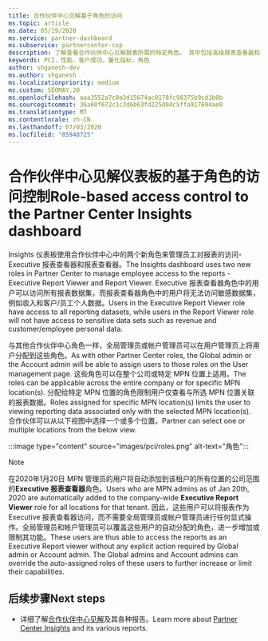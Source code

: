 ```yaml
---
title: 合作伙伴中心见解基于角色的访问
ms.topic: article
ms.date: 05/19/2020
ms.service: partner-dashboard
ms.subservice: partnercenter-csp
description: 了解查看合作伙伴中心见解报表所需的特定角色。 其中包括高级报表查看器和报表查看器的角色。
keywords: PCI，性能，客户成功，量化指标，角色
author: shganesh-dev
ms.author: shganesh
ms.localizationpriority: medium
ms.custom: SEOMAY.20
ms.openlocfilehash: aaa3552a7c0a3d15674ac0178fc98375b9cd1b0b
ms.sourcegitcommit: 36a60f672c1c3d6b63fd225d04c5ffa917694ae0
ms.translationtype: MT
ms.contentlocale: zh-CN
ms.lasthandoff: 07/03/2020
ms.locfileid: "85948725"
---
```

# <a name="role-based-access-control-to-the-partner-center-insights-dashboard"></a><span data-ttu-id="8fd43-105">合作伙伴中心见解仪表板的基于角色的访问控制</span><span class="sxs-lookup"><span data-stu-id="8fd43-105">Role-based access control to the Partner Center Insights dashboard</span></span>

<span data-ttu-id="8fd43-106">Insights 仪表板使用合作伙伴中心中的两个新角色来管理员工对报表的访问-Executive 报表查看器和报表查看器。</span><span class="sxs-lookup"><span data-stu-id="8fd43-106">The Insights dashboard uses two new roles in Partner Center to manage employee access to the reports - Executive Report Viewer and Report Viewer.</span></span>  <span data-ttu-id="8fd43-107">Executive 报表查看器角色中的用户可以访问所有报表数据集，而报表查看器角色中的用户将无法访问敏感数据集，例如收入和客户/员工个人数据。</span><span class="sxs-lookup"><span data-stu-id="8fd43-107">Users in the Executive Report Viewer role have access to all reporting datasets, while users in the Report Viewer role will not have access to sensitive data sets such as revenue and customer/employee personal data.</span></span>  

<span data-ttu-id="8fd43-108">与其他合作伙伴中心角色一样，全局管理员或帐户管理员可以在用户管理页上将用户分配到这些角色。</span><span class="sxs-lookup"><span data-stu-id="8fd43-108">As with other Partner Center roles, the Global admin or the Account admin will be able to assign users to those roles on the User management page.</span></span> <span data-ttu-id="8fd43-109">这些角色可以在整个公司或特定 MPN 位置上适用。</span><span class="sxs-lookup"><span data-stu-id="8fd43-109">The roles can be applicable across the entire company or for specific MPN location(s).</span></span> <span data-ttu-id="8fd43-110">分配给特定 MPN 位置的角色限制用户仅查看与所选 MPN 位置关联的报表数据。</span><span class="sxs-lookup"><span data-stu-id="8fd43-110">Roles assigned for specific MPN location(s) limits the user to viewing reporting data associated only with the selected MPN location(s).</span></span> <span data-ttu-id="8fd43-111">合作伙伴可以从以下视图中选择一个或多个位置。</span><span class="sxs-lookup"><span data-stu-id="8fd43-111">Partner can select one or multiple locations from the below view.</span></span>

:::image type="content" source="images/pci/roles.png" alt-text="角色":::

>[!Note]
> <span data-ttu-id="8fd43-113">在2020年1月20日 MPN 管理员的用户将自动添加到该租户的所有位置的公司范围的**Executive 报表查看器**角色。</span><span class="sxs-lookup"><span data-stu-id="8fd43-113">Users who are MPN admins as of Jan 20th, 2020 are automatically added to the company-wide **Executive Report Viewer** role for all locations for that tenant.</span></span> <span data-ttu-id="8fd43-114">因此，这些用户可以将报表作为 Executive 报表查看器访问，而不需要全局管理员或帐户管理员进行任何显式操作。全局管理员和帐户管理员可以覆盖这些用户的自动分配的角色，进一步增加或限制其功能。</span><span class="sxs-lookup"><span data-stu-id="8fd43-114">These users are thus able to access the reports as an Executive Report viewer without any explicit action required by Global admin or Account admin. The Global admins and Account admins can override the auto-assigned roles of these users to further increase or limit their capabilities.</span></span>

## <a name="next-steps"></a><span data-ttu-id="8fd43-115">后续步骤</span><span class="sxs-lookup"><span data-stu-id="8fd43-115">Next steps</span></span>

- <span data-ttu-id="8fd43-116">详细了解[合作伙伴中心见解](partner-center-insights.md)及其各种报告。</span><span class="sxs-lookup"><span data-stu-id="8fd43-116">Learn more about [Partner Center Insights](partner-center-insights.md) and its various reports.</span></span>

